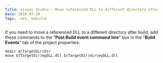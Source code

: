 ```yaml
---
Title: Visual Studio - Move referenced DLL to different directory after Build
Date: 2010-07-20
Tags: .net, msbuild 
---
```


If you need to move a referenced DLL to a different directory after build, add these commands to the "**Post Build event command line**" box in the "**Build Events**" tab of the project properties:

```
mkdir $(TargetDir)dir
move $(TargetDir)myDLL.dll $(TargetDir)dir\myDLL.dll
```
